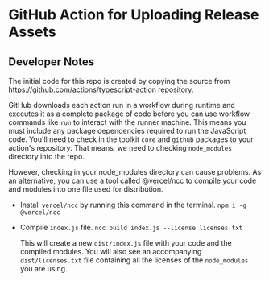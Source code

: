 # GitHub Action for Uploading Release Assets

## Developer Notes

The initial code for this repo is created by copying the source from
https://github.com/actions/typescript-action repository.

GitHub downloads each action run in a workflow during runtime and executes it
as a complete package of code before you can use workflow commands like `run`
to interact with the runner machine. This means you must include any package
dependencies required to run the JavaScript code. You'll need to check in the
toolkit `core` and `github` packages to your action's repository. That means,
we need to checking `node_modules` directory into the repo.

However, checking in your node_modules directory can cause problems. As an
alternative, you can use a tool called @vercel/ncc to compile your code and
modules into one file used for distribution. 

-  Install `vercel/ncc` by running this command in the terminal.
   `npm i -g @vercel/ncc`

-  Compile `index.js` file.
   `ncc build index.js --license licenses.txt`

   This will create a new `dist/index.js` file with your code and the compiled
   modules. You will also see an accompanying `dist/licenses.txt` file
   containing all the licenses of the `node_modules` you are using.

